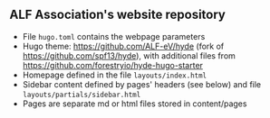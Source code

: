 ALF Association's website repository
---

* File `hugo.toml` contains the webpage parameters
* Hugo theme: https://github.com/ALF-eV/hyde  (fork of https://github.com/spf13/hyde), with additional files from https://github.com/forestryio/hyde-hugo-starter
* Homepage defined in the file `layouts/index.html`
* Sidebar content defined by pages' headers (see below) and file `layouts/partials/sidebar.html`
* Pages are separate md or html files stored in content/pages
